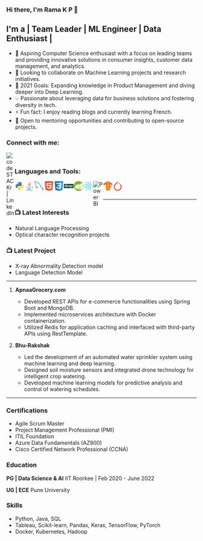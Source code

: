 ### Hi there, I'm Rama K P 👋

## I'm a | Team Leader | ML Engineer | Data Enthusiast |

- 🌱 Aspiring Computer Science enthusiast with a focus on leading teams and providing innovative solutions in consumer insights, customer data management, and analytics.
- 👯 Looking to collaborate on Machine Learning projects and research initiatives.
- 🥅 2021 Goals: Expanding knowledge in Product Management and diving deeper into Deep Learning.
- 💡 Passionate about leveraging data for business solutions and fostering diversity in tech.
- ⚡ Fun fact: I enjoy reading blogs and currently learning French.
- 🤝 Open to mentoring opportunities and contributing to open-source projects.

### Connect with me:


[<img align="left" alt="codeSTACKr | LinkedIn" width="22px" src="https://cdn.jsdelivr.net/npm/simple-icons@v3/icons/linkedin.svg" />][linkedin]


<br />

### Languages and Tools:

<img align="left" alt="Python" width="26px" src="https://raw.githubusercontent.com/devicons/devicon/master/icons/python/python-original.svg" />
<img align="left" alt="Java" width="26px" src="https://raw.githubusercontent.com/devicons/devicon/master/icons/java/java-original.svg" />
<img align="left" alt="SQL" width="26px" src="https://raw.githubusercontent.com/devicons/devicon/master/icons/mysql/mysql-original.svg" />
<img align="left" alt="HTML5" width="26px" src="https://raw.githubusercontent.com/devicons/devicon/master/icons/html5/html5-original.svg" />
<img align="left" alt="CSS3" width="26px" src="https://raw.githubusercontent.com/devicons/devicon/master/icons/css3/css3-original.svg" />
<img align="left" alt="Django" width="26px" src="https://raw.githubusercontent.com/devicons/devicon/master/icons/django/django-original.svg" />
<img align="left" alt="Spring" width="26px" src="https://raw.githubusercontent.com/devicons/devicon/master/icons/spring/spring-original.svg" />
<img align="left" alt="React" width="26px" src="https://raw.githubusercontent.com/devicons/devicon/master/icons/react/react-original.svg" />
<img align="left" alt="Power BI" width="26px" src="https://powerbi.microsoft.com/pictures/social-share-icons/product-logo-png.svg" />
<img align="left" alt="TensorFlow" width="26px" src="https://raw.githubusercontent.com/devicons/devicon/master/icons/tensorflow/tensorflow-original.svg" />
<img align="left" alt="PyTorch" width="26px" src="https://raw.githubusercontent.com/devicons/devicon/master/icons/pytorch/pytorch-original.svg" />

<br />
<br />

---

### 📺 Latest Interests 

<!-- YOUTUBE:START -->
- Natural Language Processing 
- Optical character recognition projects 

<!-- YOUTUBE:END -->
### 📺 Latest Project

<!-- YOUTUBE:START -->
- X-ray Abnormality Detection model
- Language Detection Model 
<!-- YOUTUBE:END -->

---

[github]: https://github.com/rama-k-prayaga
[linkedin]: https://www.linkedin.com/in/rama-k-prayaga
[kaggle]: https://www.kaggle.com/rama-k-prayaga

1. **ApnaaGrocery.com**
   - Developed REST APIs for e-commerce functionalities using Spring Boot and MongoDB.
   - Implemented microservices architecture with Docker containerization.
   - Utilized Redis for application caching and interfaced with third-party APIs using RestTemplate.

2. **Bhu-Rakshak**
   - Led the development of an automated water sprinkler system using machine learning and deep learning.
   - Designed soil moisture sensors and integrated drone technology for intelligent crop watering.
   - Developed machine learning models for predictive analysis and control of watering schedules.

---

### Certifications

- Agile Scrum Master
- Project Management Professional (PMI)
- ITIL Foundation
- Azure Data Fundamentals (AZ900)
- Cisco Certified Network Professional (CCNA)

### Education

**PG | Data Science & AI**
IIT Roorkee | Feb 2020 - June 2022

**UG | ECE**
Pune University

### Skills

- Python, Java, SQL
- Tableau, Scikit-learn, Pandas, Keras, TensorFlow, PyTorch
- Docker, Kubernetes, Hadoop

